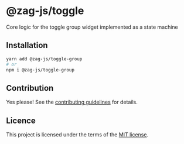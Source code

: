 # @zag-js/toggle

Core logic for the toggle group widget implemented as a state machine

## Installation

```sh
yarn add @zag-js/toggle-group
# or
npm i @zag-js/toggle-group
```

## Contribution

Yes please! See the [contributing guidelines](https://github.com/chakra-ui/zag/blob/main/CONTRIBUTING.md) for details.

## Licence

This project is licensed under the terms of the [MIT license](https://github.com/chakra-ui/zag/blob/main/LICENSE).
